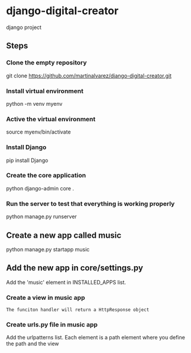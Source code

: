 # django-digital-creator
django project

## Steps

### Clone the empty repository
git clone https://github.com/martinalvarez/django-digital-creator.git

### Install virtual environment
python -m venv myenv

### Active the virtual environment
source myenv/bin/activate

### Install Django
pip install Django

### Create the core application
python django-admin core .

### Run the server to test that everything is working properly
python manage.py runserver

## Create a new app called music
python manage.py startapp music

## Add the new app in core/settings.py
Add the 'music' element in INSTALLED_APPS list.

### Create a view in music app
    The funciton handler will return a HttpResponse object

### Create urls.py file in music app
 Add the urlpatterns list. Each element is a path element where you define the path and the view